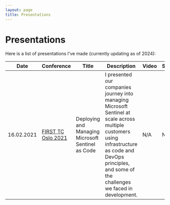 ```yaml
---
layout: page
title: Presentations
---
```


# Presentations

Here is a list of presentations I've made (currently updating as of 2024):

| Date|Conference| Title | Description| Video| Slides|
|-----|----|---|--|--|----|
|16.02.2021|[FIRST TC Oslo 2021](https://www.coldincidentresponse.no/)|Deploying and Managing Microsoft Sentinel as Code|I presented our companies journey into managing Microsoft Sentinel at scale across multiple customers using infrastructure as code and DevOps principles, and some of the challenges we faced in development.|N/A|N/A|

